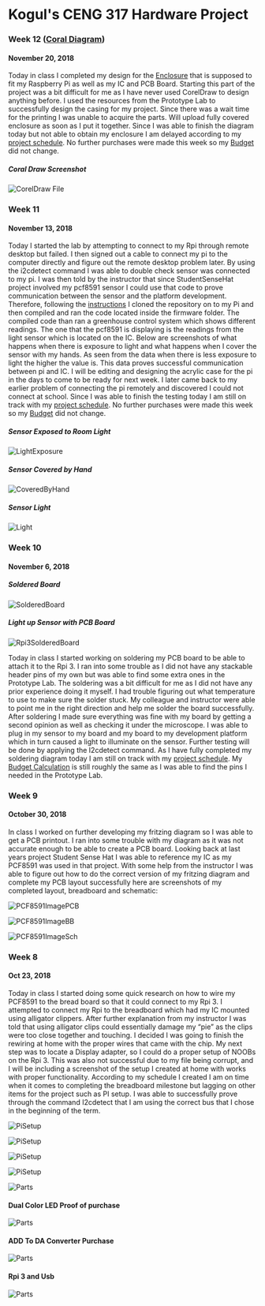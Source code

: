 # Kogul's CENG 317 Hardware Project

### Week 12 ([Coral Diagram](https://github.com/KogulB/KogulBCENG317Project/blob/master/documentation/myPiCasePCF.cdr))

#### November 20, 2018

Today in class I completed my design for the [Enclosure](https://github.com/KogulB/KogulBCENG317Project/blob/master/documentation/myPiCasePCF.cdr) that is supposed to fit my Raspberry Pi as well as my IC and PCB Board. Starting this part of the project was a bit difficult for me as I have never used CorelDraw to design anything before. I used the resources from the Prototype Lab to successfully design the casing for my project. Since there was a wait time for the printing I was unable to acquire the parts. Will upload fully covered enclosure as soon as I put it together. Since I was able to finish the diagram today but not able to obtain my enclosure I am delayed according to my [project schedule](https://github.com/KogulB/KogulBCENG317Project/blob/master/documentation/Schedule.mp). No further purchases were made this week so my [Budget](https://github.com/KogulB/KogulBCENG317Project/blob/master/documentation/Budget.xlsx) did not change.

##### Coral Draw Screenshot
![CorelDraw File](https://raw.githubusercontent.com/KogulB/KogulBCENG317Project/master/Images/CORELDiagram.PNG)

### Week 11

#### November 13, 2018
Today I started the lab by attempting to connect to my Rpi through remote desktop but failed. I then signed out a cable to connect my pi to the computer directly and figure out the remote desktop problem later. By using the i2cdetect command I was able to double check sensor was connected to my pi. I was then told by the instructor that since StudentSenseHat project involved my pcf8591 sensor I could use that code to prove communication between the sensor and the platform development. Therefore, following the [instructions](https://github.com/six0four/StudentSenseHat#student-raspberry-pi-image-creation-and-test-code) I cloned the repository on to my Pi and then compiled and ran the code located inside the firmware folder. The compiled code than ran a greenhouse control system which shows different readings. The one that the pcf8591 is displaying is the readings from the light sensor which is located on the IC. Below are screenshots of what happens when there is exposure to light and what happens when I cover the sensor with my hands. As seen from the data when there is less exposure to light the higher the value is. This data proves successful communication between pi and IC. I will be editing and designing the acrylic case for the pi in the days to come to be ready for next week. I later came back to my earlier problem of connecting the pi remotely and discovered I could not connect at school. Since I was able to finish the testing today I am still on track with my [project schedule](https://github.com/KogulB/KogulBCENG317Project/blob/master/documentation/Schedule.mp). No further purchases were made this week so my [Budget](https://github.com/KogulB/KogulBCENG317Project/blob/master/documentation/Budget.xlsx) did not change. 

##### Sensor Exposed to Room Light
![LightExposure](https://raw.githubusercontent.com/KogulB/KogulBCENG317Project/master/Images/NotCovered.PNG)

##### Sensor Covered by Hand
![CoveredByHand](https://raw.githubusercontent.com/KogulB/KogulBCENG317Project/master/Images/Covered.PNG)

##### Sensor Light
![Light](https://raw.githubusercontent.com/KogulB/KogulBCENG317Project/master/Images/LightSensor.jpg)

### Week 10

#### November 6, 2018

##### Soldered Board
![SolderedBoard](https://raw.githubusercontent.com/KogulB/KogulBCENG317Project/master/PCF8591PCBLayout/PCBBoardSoldered.jpg)

##### Light up Sensor with PCB Board

![Rpi3SolderedBoard](https://raw.githubusercontent.com/KogulB/KogulBCENG317Project/master/PCF8591PCBLayout/Illumination.png)

Today in class I started working on soldering my PCB board to be able to attach it to the Rpi 3.
I ran into some trouble as I did not have any stackable header pins of my own but was able to find some extra ones in the Prototype Lab.
The soldering was a bit difficult for me as I did not have any prior experience doing it myself.
I had trouble figuring out what temperature to use to make sure the solder stuck.
My colleague and instructor were able to point me in the right direction and help me solder the board successfully.
After soldering I made sure everything was fine with my board by getting a second opinion as well as checking it under the microscope.
I was able to plug in my sensor to my board and my board to my development platform which in turn caused a light to illuminate on the sensor.
Further testing will be done by applying the I2cdetect command. As I have fully completed my soldering diagram today I am still on track with my [project schedule](https://github.com/KogulB/KogulBCENG317Project/blob/master/documentation/Schedule.mpp).
My [Budget Calculation](https://github.com/KogulB/KogulBCENG317Project/blob/master/documentation/Budget.xlsx) 
is still roughly the same as I was able to find the pins I needed in the Prototype Lab.

### Week 9

#### October 30, 2018

In class I worked on further developing my fritzing diagram so I was able to get a PCB printout.
I ran into some trouble with my diagram as it was not accurate enough to be able to create
a PCB board. Looking back at last years project Student Sense Hat I was able to reference my IC
as my PCF8591 was used in that project. With some help from the instructor I was able to figure out how to do the correct version of my fritzing diagram and complete my PCB layout successfully here are screenshots of my completed layout, breadboard and schematic:

![PCF8591ImagePCB](https://raw.githubusercontent.com/KogulB/KogulBCENG317Project/master/PCF8591PCBLayout/PCF8591PCB.PNG)

![PCF8591ImageBB](https://raw.githubusercontent.com/KogulB/KogulBCENG317Project/master/PCF8591PCBLayout/BreadBoardLayout.PNG)

![PCF8591ImageSch](https://raw.githubusercontent.com/KogulB/KogulBCENG317Project/master/PCF8591PCBLayout/PCF8591Schematic.PNG)


### Week 8
#### Oct 23, 2018

 Today in class I started doing some quick research on how to wire my PCF8591 to the 
 bread board so that it could connect to my Rpi 3. I attempted to connect my Rpi to the breadboard which had my IC mounted using alligator clippers. 
 After further explanation from my instructor I was told that using alligator clips could essentially damage my “pie” as the clips were too close together and touching. 
 I decided I was going to finish the rewiring at home with the proper wires that came with the chip. 
 My next step was to locate a Display adapter, so I could do a proper setup of NOOBs on the Rpi 3. 
 This was also not successful due to my file being corrupt, and I will be including a screenshot of the setup I created at home with works with proper functionality. 
 According to my schedule I created I am on time when it comes to completing the breadboard milestone but lagging on other items for the project such as PI setup. 
 I was able to successfully prove through the command I2cdetect that I am using the correct bus that I chose in the beginning of the term.


![PiSetup](https://raw.githubusercontent.com/KogulB/KogulBCENG317Project/master/Images/piSetupjpeg.jpeg)

![PiSetup](https://raw.githubusercontent.com/KogulB/KogulBCENG317Project/master/Images/PCF8591.png)

![PiSetup](https://raw.githubusercontent.com/KogulB/KogulBCENG317Project/master/Images/PiScreen.jpeg)

![PiSetup](https://raw.githubusercontent.com/KogulB/KogulBCENG317Project/master/Images/Assigned.PNG)

![Parts](https://raw.githubusercontent.com/KogulB/KogulBCENG317Project/master/KogulSoldering.png)

#### Dual Color LED Proof of purchase

![Parts](https://raw.githubusercontent.com/KogulB/KogulBCENG317Project/master/documentation/Dual%20Color%20Led.jpg)
	
	
#### ADD To DA Converter Purchase  

![Parts](https://raw.githubusercontent.com/KogulB/KogulBCENG317Project/master/documentation/SunfounderADDApcf8591.PNG)

#### Rpi 3 and Usb 

![Parts](https://raw.githubusercontent.com/KogulB/KogulBCENG317Project/master/documentation/UsbandRpi3.PNG)

